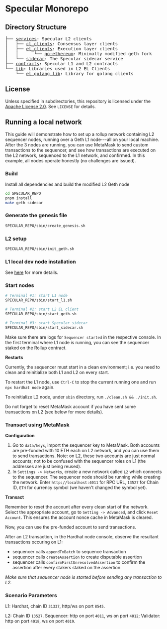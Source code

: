 # Specular Monorepo

## Directory Structure

<pre>
├── <a href="./services/">services</a>: Specular L2 clients
│   ├── <a href="./services/cl_clients">cl_clients</a>: Consensus layer clients
│   ├── <a href="./services/el_clients/">el_clients</a>: Execution layer clients
│   │      └── <a href="./services/el_clients/go-ethereum/">go-ethereum</a>: Minimally modified geth fork
│   └── <a href="./services/sidecar/">sidecar</a>: The Specular sidecar service
├── <a href="./contracts">contracts</a>: Specular L1 and L2 contracts
└── <a href="./lib/">lib</a>: Libraries used in L2 EL Clients
    └── <a href="./lib/el_golang_lib/">el_golang_lib</a>: Library for golang clients
</pre>

## License

Unless specified in subdirectories, this repository is licensed under the [Apache License 2.0](https://www.apache.org/licenses/LICENSE-2.0). See `LICENSE` for details.

## Running a local network

This guide will demonstrate how to set up a rollup network containing L2 sequencer nodes, running over a Geth L1 node---all on your local machine.
After the 3 nodes are running, you can use MetaMask to send custom transactions to the sequencer, and see how transactions are executed on the L2 network, sequenced to the L1 network, and confirmed.
In this example, all nodes operate honestly (no challenges are issued).

### Build
Install all dependencies and build the modified L2 Geth node

```sh
cd SPECULAR_REPO
pnpm install
make geth sidecar
```

### Generate the genesis file

```sh
SPECULAR_REPO/sbin/create_genesis.sh
```

### L2 setup

```sh
SPECULAR_REPO/sbin/init_geth.sh
```

### L1 local dev node installation

See [here](https://github.com/SpecularL2/specular/tree/main/contracts) for more details.

### Start nodes

```sh
# Terminal #1: start L1 node
SPECULAR_REPO/sbin/start_l1.sh

# Terminal #2: start L2 EL client
SPECULAR_REPO/sbin/start_geth.sh

# Terminal #3: start Specular sidecar
SPECULAR_REPO/sbin/start_sidecar.sh
```

Make sure there are logs for `Sequencer started` in the respective console.
In the first terminal where L1 node is running, you can see the sequencer staked on the Rollup contract.

**Restarts**

Currently, the sequencer must start in a clean environment; i.e. you need to clean and reinitialize both L1 and L2 on every start.

To restart the L1 node, use `Ctrl-C` to stop the current running one and run `npx hardhat node` again.

To reinitialize L2 node, under `sbin` directory, run `./clean.sh && ./init.sh`.

Do not forget to reset MetaMask account if you have sent some transactions on L2 (see below for more details).

### Transact using MetaMask

**Configuration**

1. Go to `data/keys`, import the sequencer key to MetaMask.
Both accounts are pre-funded with 10 ETH each on L2 network, and you can use them to send transactions. Note: on L2, these two accounts are just normal accounts; not to be confused with the sequencer roles on L1 (the addresses are just being reused).
2. In `Settings -> Networks`, create a new network called `L2` which connects to the sequencer.
The sequencer node should be running while creating the network.
Enter `http://localhost:4011` for RPC URL, `13527` for Chain ID, `ETH` for currency symbol (we haven't changed the symbol yet).

**Transact**

Remember to reset the account after every clean start of the network.
Select the appropriate account, go to `Setting -> Advanced`, and click `Reset Account`.
This ensures the account nonce cache in MetaMask is cleared.

Now, you can use the pre-funded account to send transactions.

After an L2 transaction, in the Hardhat node console, observe the resultant transactions occuring on L1:
- sequencer calls `appendTxBatch` to sequence transaction
- sequencer calls `createAssertion` to create disputable assertion
- sequencer calls `confirmFirstUnresolvedAssertion` to confirm the assertion after every stakers staked on the assertion

*Make sure that sequencer node is started before sending any transaction to L2.*

### Scenario Parameters

L1: Hardhat, chain ID `31337`, http/ws on port `8545`.

L2: Chain ID `13527`. Sequencer: http on port `4011`, ws on port `4012`; Validator: http on port `4018`, ws on port `4019`.
